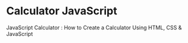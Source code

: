 # Calculator JavaScript
JavaScript Calculator : How to Create a Calculator Using HTML, CSS &amp; JavaScript
